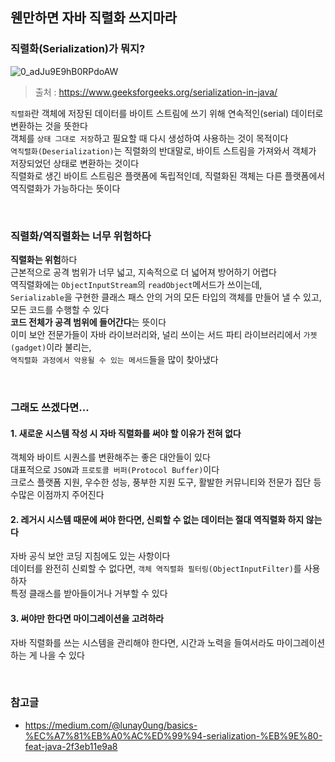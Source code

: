 ## 웬만하면 자바 직렬화 쓰지마라  

### 직렬화(Serialization)가 뭐지?    

![0_adJu9E9hB0RPdoAW](https://user-images.githubusercontent.com/80666066/161501771-e19db4cc-0117-430c-8bfb-c158c59a1182.png)
> 출처 : https://www.geeksforgeeks.org/serialization-in-java/  

`직렬화`란 객체에 저장된 데이터를 바이트 스트림에 쓰기 위해 연속적인(serial) 데이터로 변환하는 것을 뜻한다  
객체를 `상태 그대로 저장`하고 필요할 때 다시 생성하여 사용하는 것이 목적이다  
`역직렬화(Deserialization)`는 직렬화의 반대말로, 바이트 스트림을 가져와서 객체가 저장되었던 상태로 변환하는 것이다  
직렬화로 생긴 바이트 스트림은 플랫폼에 독립적인데, 직렬화된 객체는 다른 플랫폼에서 역직렬화가 가능하다는 뜻이다  

<br/>

### 직렬화/역직렬화는 너무 위험하다   

**직렬화는 위험**하다  
근본적으로 공격 범위가 너무 넓고, 지속적으로 더 넓어져 방어하기 어렵다  
역직렬화에는 `ObjectInputStream`의 `readObject`메서드가 쓰이는데,  
`Serializable`을 구현한 클래스 패스 안의 거의 모든 타입의 객체를 만들어 낼 수 있고, 모든 코드를 수행할 수 있다  
**코드 전체가 공격 범위에 들어간다**는 뜻이다  
이미 보안 전문가들이 자바 라이브러리와, 널리 쓰이는 서드 파티 라이브러리에서 `가젯(gadget)`이라 불리는,  
`역직렬화 과정에서 악용될 수 있는 메서드`들을 많이 찾아냈다  

<br/>

### 그래도 쓰겠다면... 

#### 1. 새로운 시스템 작성 시 자바 직렬화를 써야 할 이유가 전혀 없다  
객체와 바이트 시퀀스를 변환해주는 좋은 대안들이 있다  
대표적으로 `JSON`과 `프로토콜 버퍼(Protocol Buffer)`이다  
크로스 플랫폼 지원, 우수한 성능, 풍부한 지원 도구, 활발한 커뮤니티와 전문가 집단 등 수많은 이점까지 주어진다  

#### 2. 레거시 시스템 때문에 써야 한다면, 신뢰할 수 없는 데이터는 절대 역직렬화 하지 않는다  

자바 공식 보안 코딩 지침에도 있는 사항이다  
데이터를 완전히 신뢰할 수 없다면, `객체 역직렬화 필터링(ObjectInputFilter)`를 사용하자  
특정 클래스를 받아들이거나 거부할 수 있다  

#### 3. 써야만 한다면 마이그레이션을 고려하라  
자바 직렬화를 쓰는 시스템을 관리해야 한다면, 시간과 노력을 들여서라도 마이그레이션 하는 게 나을 수 있다  

<br/>

### 참고글  
- https://medium.com/@lunay0ung/basics-%EC%A7%81%EB%A0%AC%ED%99%94-serialization-%EB%9E%80-feat-java-2f3eb11e9a8  

